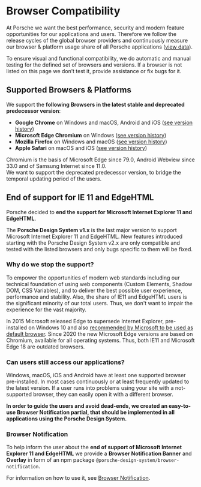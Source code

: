 # Browser Compatibility

At Porsche we want the best performance, security and modern feature opportunities for our applications and users.
Therefore we follow the release cycles of the global browser providers and continuously measure our browser & platform
usage share of all Porsche applications
([view data](https://datastudio.google.com/open/1kMBbEg9F79q_QOg2zFtz52I_S85Fy47b)).

To ensure visual and functional compatibility, we do automatic and manual testing for the defined set of browsers and
versions. If a browser is not listed on this page we don’t test it, provide assistance or fix bugs for it.

<TableOfContents></TableOfContents>

## Supported Browsers & Platforms

We support the **following Browsers in the latest stable and deprecated predecessor version**:

- **Google Chrome** on Windows and macOS, Android and iOS
  ([see version history](https://en.wikipedia.org/wiki/Google_Chrome_version_history))
- **Microsoft Edge Chromium** on Windows
  ([see version history](https://en.wikipedia.org/wiki/Microsoft_Edge#Release_history))
- **Mozilla Firefox** on Windows and macOS
  ([see version history](https://en.wikipedia.org/wiki/Firefox_version_history))
- **Apple Safari** on macOS and iOS
  ([see version history](https://en.wikipedia.org/wiki/Safari_version_history#Safari_13))

<p-text size="x-small">Chromium is the basis of Microsoft Edge since 79.0, Android Webview since 33.0 and of Samsung
Internet since 11.0. <br/>We want to support the deprecated predecessor version, to bridge the temporal updating period
of the users.</p-text>

## End of support for IE 11 and EdgeHTML

Porsche decided to **end the support for Microsoft Internet Explorer 11 and EdgeHTML**.

The **Porsche Design System v1.x** is the last major version to support Microsoft Internet Explorer 11 and EdgeHTML. New
features introduced starting with the Porsche Design System v2.x are only compatible and tested with the listed browsers
and only bugs specific to them will be fixed.

### Why do we stop the support?

To empower the opportunities of modern web standards including our technical foundation of using web components (Custom
Elements, Shadow DOM, CSS Variables), and to deliver the best possible user experience, performance and stability. Also,
the share of IE11 and EdgeHTML users is the significant minority of our total users. Thus, we don't want to impair the
experience for the vast majority.

In 2015 Microsoft released Edge to supersede Internet Explorer, pre-installed on Windows 10 and also
[recommended by Microsoft to be used as default browser](https://docs.microsoft.com/de-de/lifecycle/faq/internet-explorer-microsoft-edge).
Since 2020 the new Microsoft Edge versions are based on Chromium, available for all operating systems. Thus, both IE11
and Microsoft Edge 18 are outdated browsers.

### Can users still access our applications?

Windows, macOS, iOS and Android have at least one supported browser pre-installed. In most cases continuously or at
least frequently updated to the latest version. If a user runs into problems using your site with a not-supported
browser, they can easily open it with a different browser.

**In order to guide the users and avoid dead-ends, we created an easy-to-use Browser Notification partial, that should
be implemented in all applications using the Porsche Design System.**

### Browser Notification

To help inform the user about the **end of support of Microsoft Internet Explorer 11 and EdgeHTML** we provide a
**Browser Notification Banner** and **Overlay** in form of an npm package `@porsche-design-system/browser-notification`.

For information on how to use it, see [Browser Notification](browser-notifications/browser-support-notification).
